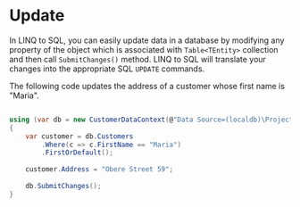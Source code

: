 # Update

In LINQ to SQL, you can easily update data in a database by modifying any property of the object which is associated with `Table<TEntity>` collection and then call `SubmitChanges()` method. LINQ to SQL will translate your changes into the appropriate SQL `UPDATE` commands.

The following code updates the address of a customer whose first name is "Maria".

```csharp

using (var db = new CustomerDataContext(@"Data Source=(localdb)\ProjectsV13;Initial Catalog=CustomerDB;"))
{
    var customer = db.Customers
        .Where(c => c.FirstName == "Maria")
        .FirstOrDefault();
    
    customer.Address = "Obere Street 59";
    
    db.SubmitChanges();
}

```